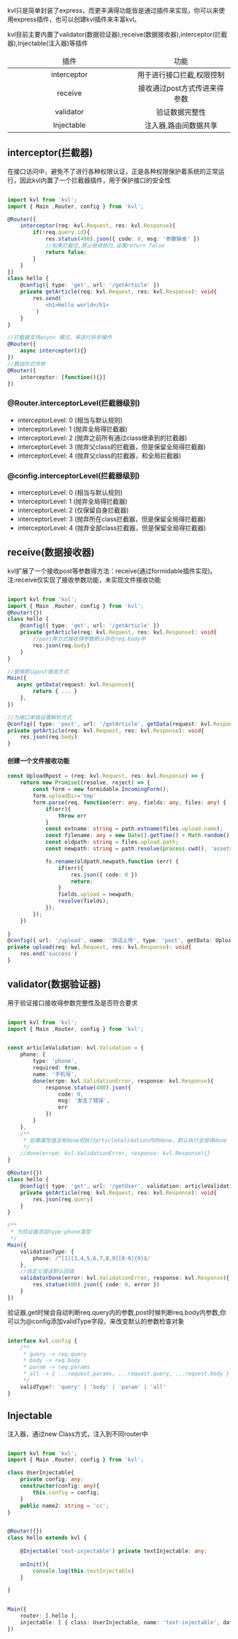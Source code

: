 

kvl只是简单封装了express，而更丰满得功能皆是通过插件来实现，你可以来使用express插件，也可以创建kvl插件来丰富kvl。

kvl目前主要内置了validator(数据验证器),receive(数据接收器),interceptor(拦截器),Injectable(注入器)等插件


<table>	
	<thead >
		<tr>
			<td align="center" width="50%">插件</td>
			<td align="center" width="40%">功能</td>
		</tr>
	</thead>
	<tbody>
		<tr>
			<td align="center">interceptor</td>
			<td align="center">用于进行接口拦截,权限控制</td>
		</tr>
		<tr>
			<td align="center">receive</td>
			<td align="center">接收通过post方式传进来得参数</td>
		</tr>
		<tr>
			<td align="center">validator</td>
			<td align="center">验证数据完整性</td>
		</tr>
		<tr>
			<td align="center">Injectable</td>
			<td align="center">注入器,路由间数据共享</td>
		</tr>
	</tbody>

</table>

## interceptor(拦截器)

在接口访问中，避免不了进行各种权限认证，正是各种权限保护着系统的正常运行，因此kvl内置了一个拦截器插件，用于保护接口的安全性

```typescript

import kvl from 'kvl';
import { Main ,Router, config } from 'kvl';

@Router({
	interceptor(req: kvl.Request, res: kvl.Response){
		if(!req.query.id){
			res.status(400).json({ code: 0, msg: '参数缺省' })
			//如果拦截住,禁止继续执行,设置return false
			return false;
		}
	}
})
class hello {
	@config({ type: 'get', url: '/getArticle' })
	private getArticle(req: kvl.Request, res: kvl.Response): void{
		res.send(`
			<h1>Hello world</h1>
		`)
	}
}

//拦截器支持async 模式，来进行异步操作
@Router({
	async interceptor(){}
})
//数组形式传参
@Router({
	interceptor: [function(){}]
})

```

### @Router.interceptorLevel(拦截器级别)

<ul>
	<li>interceptorLevel: 0  (相当与默认规则)</li>
	<li>interceptorLevel: 1  (抛弃全局得拦截器)</li>
	<li>interceptorLevel: 2  (抛弃之前所有通过class继承到的拦截器)</li>
	<li>interceptorLevel: 3  (抛弃父class的拦截器，但是保留全局得拦截器)</li>
	<li>interceptorLevel: 4  (抛弃父class的拦截器，和全局拦截器)</li>
</ul>

### @config.interceptorLevel(拦截器级别)

<ul>
	<li>interceptorLevel: 0  (相当与默认规则)</li>
	<li>interceptorLevel: 1  (抛弃全局得拦截器)</li>
	<li>interceptorLevel: 2  (仅保留自身拦截器)</li>
	<li>interceptorLevel: 3  (抛弃所在class拦截器，但是保留全局得拦截器)</li>
	<li>interceptorLevel: 4  (抛弃全部class拦截器，但是保留全局得拦截器)</li>
</ul>



## receive(数据接收器)

kvl扩展了一个接收post等参数得方法：receive(通过formidable插件实现)。  
注:receive仅实现了接收参数功能，未实现文件接收功能

```typescript

import kvl from 'kvl';
import { Main ,Router, config } from 'kvl';
@Router({})
class hello {
	@config({ type: 'get', url: '/getArticle' })
	private getArticle(req: kvl.Request, res: kvl.Response): void{
		//post等方式接收得参数默认存在req.body中
		res.json(req.body)
	}
}

//替换默认post接收方式
Main({
   async getData(request: kvl.Response){
        return { ... }
    },
})

//为接口单独设置解析方式
@config({ type: 'post', url: '/getArticle', getData(request: kvl.Response){ return {} } })
private getArticle(req: kvl.Request, res: kvl.Response): void{
	res.json(req.body)
}

```

#### 创建一个文件接收功能
```typescript
const UploadRpost = (req: kvl.Request, res: kvl.Response) => {
	return new Promise((resolve, reject) => {
		const form = new formidable.IncomingForm();
		form.uploadDir='tmp'
		form.parse(req, function(err: any, fields: any, files: any) {
			if(err){
				throw err
			}
			const extname: string = path.extname(files.upload.name);
			const filename: any = new Date().getTime() + Math.random();
			const oldpath: string = files.upload.path;
			const newpath: string = path.resolve(process.cwd(), 'assets', filename+extname)

			fs.rename(oldpath,newpath,function (err) {
	            if(err){
                    res.json({ code: 0 })
                    return;
	            }
	            fields.upload = newpath;
		      	resolve(fields);
	        });
	    });
	})
		
}
@config({ url: '/upload', name: '测试上传', type: 'post', getData: UploadRpost })
private upload(req: kvl.Request, res: kvl.Response): void{
	res.end('success')
}
```


## validator(数据验证器)

用于验证接口接收得参数完整性及是否符合要求

```typescript

import kvl from 'kvl';
import { Main ,Router, config } from 'kvl';


const articleValidation: kvl.Validation = {
	phone: {
		type: 'phone',
		required: true,
		name: '手机号',
		done(errpe: kvl.ValidationError, response: kvl.Response){
			response.statue(400).json({
                code: 0,
                msg: '发生了错误',
                err
            })
		}
	},
	/**
	 * 如果属性值没有done则执行articleValidation内的done，默认执行全局得done
	 */
	//done(errpe: kvl.ValidationError, response: kvl.Response){}
}

@Router({})
class hello {
	@config({ type: 'get', url: '/getUser', validation: articleValidation })
	private getArticle(req: kvl.Request, res: kvl.Response): void{
		res.json(req.query)
	}
}

/**
 * 为验证器添加type:phone类型
 */
Main({
	validationType: {
		phone: /^[1][3,4,5,6,7,8,9][0-9]{9}$/
	},
	//自定义错误默认回调
	validatorDone(error: kvl.ValidationError, response: kvl.Response){
		res.statue(400).json({ code: 0, error })
	}
})

```
验证器,get时候会自动判断req.query内的参数,post时候判断req.body内参数,你可以为@config添加validType字段，来改变默认的参数检查对象
```typescript

interface kvl.config {
	/**
	 * query -> req.query
	 * body -> req.body
	 * param -> req.params
	 * all -> { ...request.params, ...request.query, ...request.body }
	 */
	validType?: 'query' | 'body' | 'param' | 'all'
}

```

## Injectable

注入器，通过new Class方式，注入到不同router中


```typescript

import kvl from 'kvl';
import { Main ,Router, config } from 'kvl';

class UserInjectable{
	private config: any;
    constructor(config: any){
        this.config = config;
    }
    public name2: string = 'cc';
}


@Router({})
class hello extends kvl {
	
	@Injectable('text-injectable') private textInjectable: any;
	
	onInit(){
		console.log(this.textInjectable)
	}

}


Main({
	router: [ hello ],
	injectable: [ { class: UserInjectable, name: 'text-injectable', data: { name: 'tom' } } ]
})


```